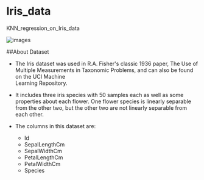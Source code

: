 # Iris_data
KNN_regression_on_Iris_data

![images](https://user-images.githubusercontent.com/124856310/219549401-7214fec7-c2c5-4655-b101-0c9024ac879d.jpg)




##About Dataset

- The Iris dataset was used in R.A. Fisher's classic 1936 paper, The Use of Multiple Measurements in Taxonomic Problems, and can also be found on the UCI Machine    
   Learning Repository.

- It includes three iris species with 50 samples each as well as some properties about each flower. One flower species is linearly separable from the other two, but the   other two are not linearly separable from each other.


- The columns in this dataset are:

  - Id
  - SepalLengthCm
  - SepalWidthCm
  - PetalLengthCm
  - PetalWidthCm
  - Species
